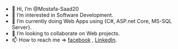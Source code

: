 - 👋 Hi, I’m @Mostafa-Saad20
- 👀 I’m interested in Software Development.
- 🌱 I’m currently doing Web Apps using {C#, ASP.net Core, MS-SQL Server}.
- 💞️ I’m looking to collaborate on Web projects.
- 📫 How to reach me => [facebook](https://www.facebook.com/profile.php?id=100015427698681) , 
[LinkedIn](https://www.linkedin.com/in/mostafa-saad-58343b195/).


<!---
Mostafa-Saad20/Mostafa-Saad20 is a ✨ special ✨ repository because its `README.md` (this file) appears on your GitHub profile.
You can click the Preview link to take a look at your changes.
--->
